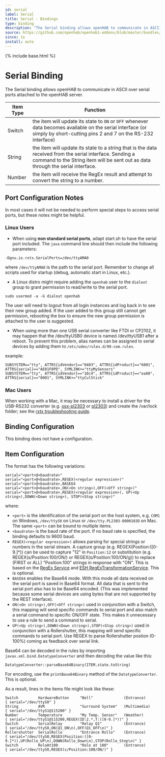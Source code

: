 ```yaml
---
id: serial
label: Serial
title: Serial - Bindings
type: binding
description: "The Serial binding allows openHAB to communicate in ASCII over serial ports attached to the openHAB server."
source: https://github.com/openhab/openhab1-addons/blob/master/bundles/binding/org.openhab.binding.serial/README.md
since: 1x
install: auto
---
```


<!-- Attention authors: Do not edit directly. Please add your changes to the appropriate source repository -->

{% include base.html %}

# Serial Binding

The Serial binding allows openHAB to communicate in ASCII over serial ports attached to the openHAB server.

| Item Type | Function |
|-----------|----------|
| Switch    | the item will update its state to `ON` or `OFF` whenever data becomes available on the serial interface (or simply by short-cutting pins 2 and 7 on the RS-232 interface) |
| String    | the item will update its state to a string that is the data received from the serial interface.  Sending a command to the String item will be sent out as data through the serial interface. |
| Number    | the item will receive the RegEx result and attempt to convert the string to a number. |

## Port Configuration Notes

In most cases it will not be needed to perform special steps to access serial ports, but these notes might be helpful.

### Linux Users

* When using **non standard serial ports**, adapt start.sh to have the serial port included. The `java` command line should then include the following parameters:

```
-Dgnu.io.rxtx.SerialPorts=/dev/ttyAMA0
```

where `/dev/ttyAMA0` is the path to the serial port. Remember to change all scripts used for startup (debug, automatic start in Linux, etc.).

* A Linux distro might require adding the `openhab` user to the `dialout` group to grant permission to read/write to the serial port.

```
sudo usermod -a -G dialout openhab
```

The user will need to logout from all login instances and log back in to see their new group added.  If the user added to this group still cannot get permission, rebooting the box to ensure the new group permission is attached to the user is suggested.

* When using more than one USB serial converter like FTDI or CP2102, it may happen that the /dev/ttyUSB0 device is named /dev/ttyUSB1 after a reboot. To prevent this problem, alias names can be assigned to serial devices by adding them to `/etc/udev/rules.d/99-com.rules`.

example:

```
SUBSYSTEM=="tty", ATTRS{idVendor}=="0403", ATTRS{idProduct}=="6001", ATTRS{serial}=="AE01F0PD", SYMLINK+="ttyMySensors"
SUBSYSTEM=="tty", ATTRS{idVendor}=="10c4", ATTRS{idProduct}=="ea60", ATTRS{serial}=="0001", SYMLINK+="ttyCulStick"
```

### Mac Users

When working with a Mac, it may be necessary to install a driver for the USB-RS232 converter (e.g. [osx-pl2303](http://osx-pl2303.sourceforge.net/) or [pl2303](http://mac.softpedia.com/get/Drivers/PL2303-OS-X-driver.shtml)) and create the /var/lock folder; see the [rxtx troubleshooting guide](http://rxtx.qbang.org/wiki/index.php/Trouble_shooting#Mac_OS_X_users).

## Binding Configuration

This binding does not have a configuration.

## Item Configuration

The format has the following variations:

```
serial="<port>@<baudrate>" 
serial="<port>@<baudrate>,REGEX(<regular expression>)" 
serial="<port>@<baudrate>,BASE64 
serial="<port>@<baudrate>,ON(<On string>),OFF(<Off string>)" 
serial="<port>@<baudrate>,REGEX(<regular expression>), UP(<Up string>),DOWN(<Down string>), STOP(<Stop string>)" 
```

where:

* `<port>` is the identification of the serial port on the host system, e.g. `COM1` on Windows, `/dev/ttyS0` on Linux or `/dev/tty.PL2303-0000103D` on Mac.  The same `<port>` can be bound to multiple items.
* `<baudrate>` is the baud rate of the port. If no baud rate is specified, the binding defaults to 9600 baud.
* `REGEX(<regular expression>)` allows parsing for special strings or numbers in the serial stream. A capture group (e.g. REGEX(Position:([0-9.]*)) can be used to capture "12" in `Position:12` or substitution (e.g. REGEX(s/Position:100/ON/) or REGEX(s/Position:100/ON/g)) to replace (FIRST or ALL) "Position:100" strings in response with "ON". This is based on the [RegEx Service](https://github.com/openhab/openhab1-addons/wiki/Transformations#regex-transformation-service) and [ESH RegExTransformationService](https://github.com/eclipse/smarthome/tree/master/extensions/transform/org.eclipse.smarthome.transform.regex). This is optional.
* `BASE64` enables the Base64 mode. With this mode all data received on the serial port is saved in Base64 format. All data that is sent to the serial port also has to be Base64 encoded. (This was implemented because some serial devices are using bytes that are not supported by the REST interface).
* `ON(<On string>),OFF(<Off string>)` used in conjunction with a Switch, this mapping will send specific commands to serial port and also match a serial command to specific ON/OFF state. This makes it unnecessary to use a rule to send a command to serial.
* `UP(<Up string>),DOWN(<Down string>),STOP(<Stop string>)` used in conjunction with a Rollershutter, this mapping will send specific commands to serial port. Use REGEX to parse Rollershutter postion (0-100%) coming as feedback over serial link.

Base64 can be decoded in the rules by importing `javax.xml.bind.DatatypeConverter` and then decoding the value like this:

```
DatatypeConverter::parseBase64Binary(ITEM.state.toString)
```

For encoding, use the `printBase64Binary` method of the `DatatypeConverter`. This is optional. 

As a result, lines in the items file might look like these:

```
Switch         HardwareButton     "Bell"              (Entrance)      { serial="/dev/ttyS0" }
String         AVR                "Surround System"   (Multimedia)    { serial="/dev/ttyS1@115200" } 
Number         Temperature        "My Temp. Sensor"   (Weather)       { serial="/dev/ttyS1@115200,REGEX(ID:2.*,T:([0-9.]*))" } 
Switch         SerialRelay        "Relay Q1"          (Entrance)      { serial="/dev/ttyS0,ON(Q1_ON\n),OFF(Q1_OFF\n)" }
Rollershutter  SerialRollo        "Entrance Rollo"    (Entrance)      { serial="/dev/ttyS0,REGEX(Position:([0-9.]*)),UP(Rollo_UP\n),DOWN(Rollo_Down\n),STOP(Rollo_Stop\n)" }
Switch         RoloAt100          "Rolo at 100"       (Entrance)      { serial="/dev/ttyS0,REGEX(s/Position:100/ON/)" }
```
